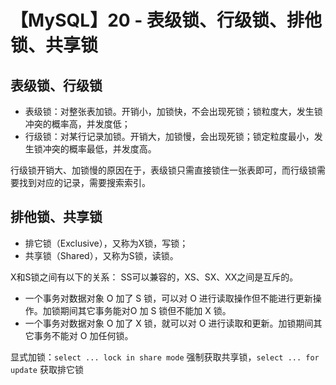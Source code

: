# 【MySQL】20 - 表级锁、行级锁、排他锁、共享锁



## 表级锁、行级锁


- 表级锁：对整张表加锁。开销小，加锁快，不会出现死锁；锁粒度大，发生锁冲突的概率高，并发度低；
- 行级锁：对某行记录加锁。开销大，加锁慢，会出现死锁；锁定粒度最小，发生锁冲突的概率最低，并发度高。

行级锁开销大、加锁慢的原因在于，表级锁只需直接锁住一张表即可，而行级锁需要找到对应的记录，需要搜索索引。


## 排他锁、共享锁

- 排它锁（Exclusive），又称为X锁，写锁；
- 共享锁（Shared），又称为S锁，读锁。

X和S锁之间有以下的关系： SS可以兼容的，XS、SX、XX之间是互斥的。

- 一个事务对数据对象 O 加了 S 锁，可以对 O 进行读取操作但不能进行更新操作。加锁期间其它事务能对O 加 S 锁但不能加 X 锁。
- 一个事务对数据对象 O 加了 X 锁，就可以对 O 进行读取和更新。加锁期间其它事务不能对 O 加任何锁。


显式加锁：`select ... lock in share mode` 强制获取共享锁，`select ... for update` 获取排它锁
